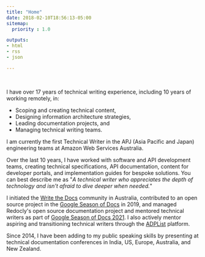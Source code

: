```yaml
---
title: "Home"
date: 2018-02-10T18:56:13-05:00
sitemap:
  priority : 1.0

outputs:
- html
- rss
- json

---
```

<br />

I have over 17 years of technical writing experience, including 10 years of working remotely, in:

- Scoping and creating technical content,
- Designing information architecture strategies,
- Leading documentation projects, and
- Managing technical writing teams.

I am currently the first Technical Writer in the APJ (Asia Pacific and Japan) engineering teams at Amazon Web Services Australia.

Over the last 10 years, I have worked with software and API development teams, creating technical specifications, API documentation, content for developer portals, and implementation guides for bespoke solutions.
You can best describe me as "_A technical writer who appreciates the depth of technology and isn't afraid to dive deeper when needed._"

I initiated the [Write the Docs](https://www.writethedocs.org/) community in Australia, contributed to an open source project in the [Google Season of Docs](https://developers.google.com/season-of-docs/docs/2019/participants) in 2019, and managed Redocly's open source documentation project and mentored technical writers as part of [Google Season of Docs 2021](https://developers.google.com/season-of-docs/docs/participants). I also actively mentor aspiring and transitioning technical writers through the [ADPList](https://adplist.org/mentors/swapnil-ogale) platform.

Since 2014, I have been adding to my public speaking skills by presenting at technical documentation conferences in India, US, Europe, Australia, and New Zealand.
